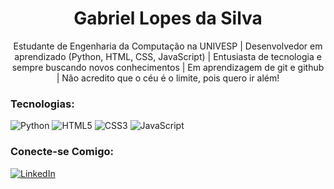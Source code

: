 
<h1 align="center">Gabriel Lopes da Silva</h1>
<p align="center">Estudante de Engenharia da Computação na UNIVESP | Desenvolvedor em aprendizado (Python, HTML, CSS, JavaScript) | Entusiasta de tecnologia e sempre buscando novos conhecimentos | Em aprendizagem de git e github |
Não acredito que o céu é o limite, pois quero ir além!</p>


### Tecnologias:
<p align="left">
  <img src="https://img.shields.io/badge/Python-3776AB?style=for-the-badge&logo=python&logoColor=white" alt="Python">
  <img src="https://img.shields.io/badge/HTML5-E34F26?style=for-the-badge&logo=html5&logoColor=white" alt="HTML5">
  <img src="https://img.shields.io/badge/CSS3-1572B6?style=for-the-badge&logo=css3&logoColor=white" alt="CSS3">
  <img src="https://img.shields.io/badge/JavaScript-F7DF1E?style=for-the-badge&logo=javascript&logoColor=black" alt="JavaScript">
  </p>

### Conecte-se Comigo:
<p align="left">
  <a href="https://www.linkedin.com/in/gabriel-lopes-da-silva-ba85b328a/"><img src="https://img.shields.io/badge/LinkedIn-0077B5?style=for-the-badge&logo=linkedin&logoColor=white" alt="LinkedIn"></a>
  </p>
